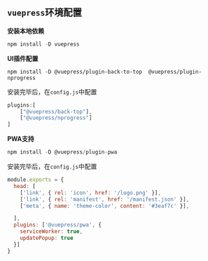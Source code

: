 ## `vuepress`环境配置

**安装本地依赖**

```js
npm install -D vuepress
```

**UI插件配置**

```npm install -D @vuepress/plugin-back-to-top  @vuepress/plugin-nprogress```

安装完毕后，在`config.js`中配置

```js
plugins:[
    ["@vuepress/back-top"],
    ["@vuepress/nprogress"]
]
```

**PWA支持**

```js
npm install -D @vuepress/plugin-pwa
```
安装完毕后，在`config.js`中配置
```js
module.exports = {
  head: [
    ['link', { rel: 'icon', href: '/logo.png' }],
    ['link', { rel: 'manifest', href: '/manifest.json' }],
    ['meta', { name: 'theme-color', content: '#3eaf7c' }],

  ],
  plugins: ['@vuepress/pwa', {
    serviceWorker: true,
    updatePopup: true
  }]
}
```

